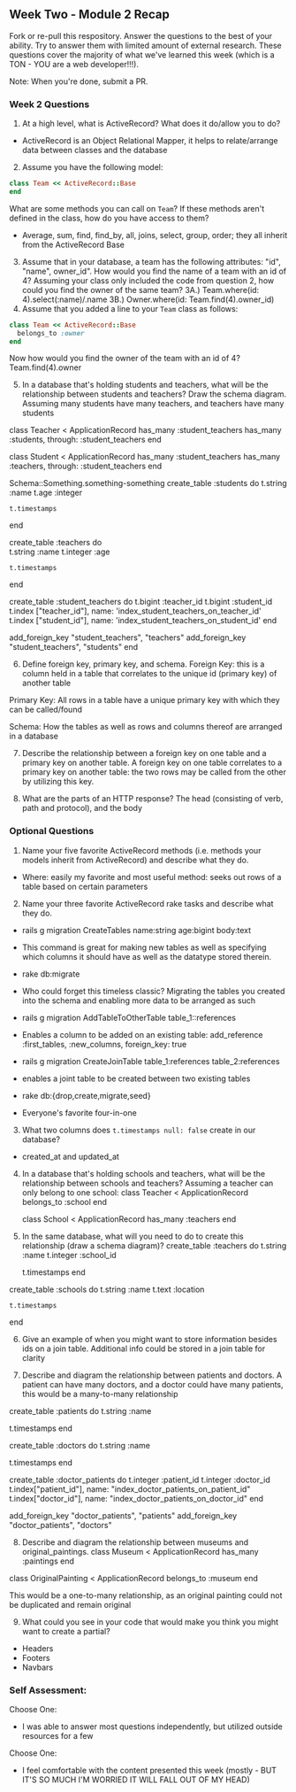 ## Week Two - Module 2 Recap

Fork or re-pull this respository. Answer the questions to the best of your ability. Try to answer them with limited amount of external research. These questions cover the majority of what we've learned this week (which is a TON - YOU are a web developer!!!).

Note: When you're done, submit a PR.


### Week 2 Questions

1. At a high level, what is ActiveRecord? What does it do/allow you to do?
  - ActiveRecord is an Object Relational Mapper, it helps to relate/arrange data between classes and the database

2. Assume you have the following model:

```ruby
class Team << ActiveRecord::Base
end
```

What are some methods you can call on `Team`? If these methods aren't defined in the class, how do you have access to them?
- Average, sum, find, find_by, all, joins, select, group, order; they all inherit from the ActiveRecord Base

3. Assume that in your database, a team has the following attributes: "id", "name", owner_id". How would you find the name of a team with an id of 4? Assuming your class only included the code from question 2, how could you find the owner of the same team?
  3A.) Team.where(id: 4).select(:name)/.name
  3B.) Owner.where(id: Team.find(4).owner_id)
4. Assume that you added a line to your `Team` class as follows:

```ruby
class Team << ActiveRecord::Base
  belongs_to :owner
end
```

Now how would you find the owner of the team with an id of 4?
Team.find(4).owner

5. In a database that's holding students and teachers, what will be the relationship between students and teachers? Draw the schema diagram.
Assuming many students have many teachers, and teachers have many students

class Teacher < ApplicationRecord
  has_many :student_teachers
  has_many :students, through: :student_teachers
end

class Student < ApplicationRecord
  has_many :student_teachers
  has_many :teachers, through: :student_teachers
end

Schema::Something.something-something
  create_table :students do
    t.string  :name
    t.age     :integer

    t.timestamps
  end


  create_table :teachers do  
    t.string    :name
    t.integer   :age

    t.timestamps
  end

  create_table :student_teachers do
    t.bigint :teacher_id
    t.bigint :student_id
    t.index ["teacher_id"], name: 'index_student_teachers_on_teacher_id'
    t.index ["student_id"], name: 'index_student_teachers_on_student_id'
  end

  add_foreign_key "student_teachers", "teachers"
  add_foreign_key "student_teachers", "students"
end

6. Define foreign key, primary key, and schema.
Foreign Key: this is a column held in a table that correlates to the unique id (primary key) of another table

Primary Key: All rows in a table have a unique primary key with which they can be called/found

Schema: How the tables as well as rows and columns thereof are arranged in a database

7. Describe the relationship between a foreign key on one table and a primary key on another table.
A foreign key on one table correlates to a primary key on another table: the two rows may be called from the other by utilizing this key.

8. What are the parts of an HTTP response?
The head (consisting of verb, path and protocol), and the body


### Optional Questions

1. Name your five favorite ActiveRecord methods (i.e. methods your models inherit from ActiveRecord) and describe what they do.
  - Where: easily my favorite and most useful method: seeks out rows of a table based on certain parameters

2. Name your three favorite ActiveRecord rake tasks and describe what they do.
  - rails g migration CreateTables name:string age:bigint body:text
  * This command is great for making new tables as well as specifying which columns it should have as well as the datatype stored therein.
  - rake db:migrate
  * Who could forget this timeless classic? Migrating the tables you created into the schema and enabling more data to be arranged as such
  - rails g migration AddTableToOtherTable table_1::references
  * Enables a column to be added on an existing table: add_reference :first_tables, :new_columns, foreign_key: true
  - rails g migration CreateJoinTable table_1:references table_2:references
  * enables a joint table to be created between two existing tables
  - rake db:{drop,create,migrate,seed}
  * Everyone's favorite four-in-one

3. What two columns does `t.timestamps null: false` create in our database?
  * created_at and updated_at

4. In a database that's holding schools and teachers, what will be the relationship between schools and teachers?
  Assuming a teacher can only belong to one school:
    class Teacher < ApplicationRecord
      belongs_to :school
    end

    class School < ApplicationRecord
      has_many :teachers
    end

5. In the same database, what will you need to do to create this relationship (draw a schema diagram)?
  create_table :teachers do
    t.string      :name
    t.integer     :school_id

    t.timestamps
  end

  create_table :schools do
    t.string      :name
    t.text        :location

    t.timestamps
  end

6. Give an example of when you might want to store information besides ids on a join table.
  Additional info could be stored in a join table for clarity

7. Describe and diagram the relationship between patients and doctors.
A patient can have many doctors, and a doctor could have many patients, this would be a many-to-many relationship

create_table :patients do
t.string      :name

t.timestamps
end

create_table :doctors do
t.string      :name

t.timestamps
end

create_table :doctor_patients do
t.integer     :patient_id
t.integer     :doctor_id
t.index["patient_id"], name: "index_doctor_patients_on_patient_id"
t.index["doctor_id"], name: "index_doctor_patients_on_doctor_id"
end

add_foreign_key "doctor_patients", "patients"
add_foreign_key "doctor_patients", "doctors"

8. Describe and diagram the relationship between museums and original_paintings.
  class Museum < ApplicationRecord
    has_many :paintings
  end

  class OriginalPainting < ApplicationRecord
    belongs_to :museum
  end

  This would be a one-to-many relationship, as an original painting could not be duplicated and remain original

9. What could you see in your code that would make you think you might want to create a partial?
  * Headers
  * Footers
  * Navbars

### Self Assessment:
Choose One:
* I was able to answer most questions independently, but utilized outside resources for a few

Choose One:
* I feel comfortable with the content presented this week (mostly - BUT IT'S SO MUCH I'M WORRIED IT WILL FALL OUT OF MY HEAD)
